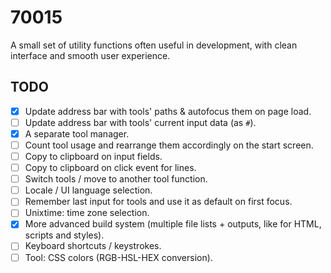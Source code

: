 # 70015
A small set of utility functions often useful in development, with clean interface and smooth user experience.

## TODO
* [x] Update address bar with tools' paths & autofocus them on page load.
* [ ] Update address bar with tools' current input data (as `#`).
* [x] A separate tool manager.
* [ ] Count tool usage and rearrange them accordingly on the start screen.
* [ ] Copy to clipboard on input fields.
* [ ] Copy to clipboard on click event for lines.
* [ ] Switch tools / move to another tool function.
* [ ] Locale / UI language selection.
* [ ] Remember last input for tools and use it as default on first focus.
* [ ] Unixtime: time zone selection.
* [x] More advanced build system (multiple file lists + outputs, like for HTML, scripts and styles).
* [ ] Keyboard shortcuts / keystrokes.
* [ ] Tool: CSS colors (RGB-HSL-HEX conversion).